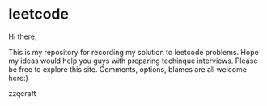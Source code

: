 leetcode
========

Hi there,

This is my repository for recording my solution to leetcode problems. Hope my ideas would help you guys with preparing techinque interviews. Please be free to explore this site. Comments, options, blames are all welcome here:)

zzqcraft

